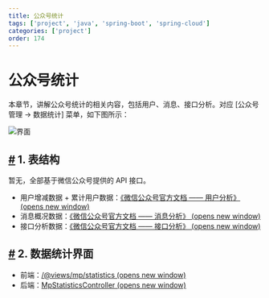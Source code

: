 ```yaml
---
title: 公众号统计
tags: ['project', 'java', 'spring-boot', 'spring-cloud']
categories: ['project']
order: 174
---
```

# 公众号统计

本章节，讲解公众号统计的相关内容，包括用户、消息、接口分析。对应 [公众号管理 -> 数据统计] 菜单，如下图所示：

 ![界面](https://cloud.iocoder.cn/img/%E5%85%AC%E4%BC%97%E5%8F%B7%E6%89%8B%E5%86%8C/%E5%85%AC%E4%BC%97%E5%8F%B7%E7%BB%9F%E8%AE%A1/%E7%95%8C%E9%9D%A2.png)

 ## [#](#_1-表结构) 1. 表结构

 暂无，全部基于微信公众号提供的 API 接口。

 * 用户增减数据 + 累计用户数据：[《微信公众号官方文档 —— 用户分析》  (opens new window)](https://developers.weixin.qq.com/doc/offiaccount/Analytics/User_Analysis_Data_Interface.html)
* 消息概况数据：[《微信公众号官方文档 —— 消息分析》  (opens new window)](https://developers.weixin.qq.com/doc/offiaccount/Analytics/Message_analysis_data_interface.html)
* 接口分析数据：[《微信公众号官方文档 —— 接口分析》  (opens new window)](https://developers.weixin.qq.com/doc/offiaccount/Analytics/Analytics_API.html)

 ## [#](#_2-数据统计界面) 2. 数据统计界面

 * 前端：[/@views/mp/statistics  (opens new window)](https://github.com/yudaocode/yudao-ui-admin-vue2/blob/master/src/views/mp/statistics/index.vue)
* 后端：[MpStatisticsController  (opens new window)](https://github.com/YunaiV/yudao-cloud/blob/master/yudao-module-mp/yudao-module-mp-biz/src/main/java/cn/iocoder/yudao/module/mp/controller/admin/statistics/MpStatisticsController.java)
